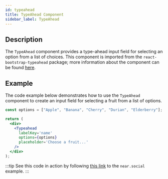 ```yaml
---
id: typeahead
title: TypeAhead Component
sidebar_label: TypeAhead
---
```


## Description

The `TypeAhead` component provides a type-ahead input field for selecting an option from a list of choices. This component is imported from the `react-bootstrap-typeahead` package; more information about the component can be found [here](https://github.com/ericgio/react-bootstrap-typeahead).

## Example

The code example below demonstrates how to use the `TypeAhead` component to create an input field for selecting a fruit from a list of options.

```jsx
const options = ["Apple", "Banana", "Cherry", "Durian", "Elderberry"];

return (
  <div>
    <Typeahead
      labelKey='name'
      options={options}
      placeholder='Choose a fruit...'
    />
  </div>
);
```

:::tip
See this code in action by following [this link](https://near.social/#/dorgon108.near/widget/TypeAheadExample) to the `near.social` example.
:::
